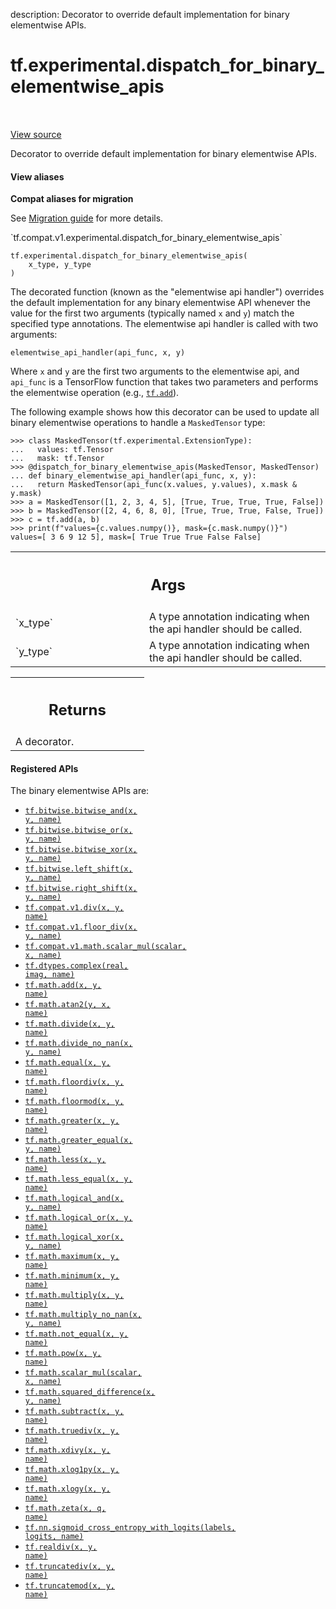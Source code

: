 description: Decorator to override default implementation for binary elementwise APIs.

<div itemscope itemtype="http://developers.google.com/ReferenceObject">
<meta itemprop="name" content="tf.experimental.dispatch_for_binary_elementwise_apis" />
<meta itemprop="path" content="Stable" />
</div>

# tf.experimental.dispatch_for_binary_elementwise_apis

<!-- Insert buttons and diff -->

<table class="tfo-notebook-buttons tfo-api nocontent" align="left">

</table>

<a target="_blank" class="external" href="/code/stable/tensorflow/python/util/dispatch.py">View source</a>



Decorator to override default implementation for binary elementwise APIs.

<section class="expandable">
  <h4 class="showalways">View aliases</h4>
  <p>
<b>Compat aliases for migration</b>
<p>See
<a href="https://www.tensorflow.org/guide/migrate">Migration guide</a> for
more details.</p>
<p>`tf.compat.v1.experimental.dispatch_for_binary_elementwise_apis`</p>
</p>
</section>

<pre class="devsite-click-to-copy prettyprint lang-py tfo-signature-link">
<code>tf.experimental.dispatch_for_binary_elementwise_apis(
    x_type, y_type
)
</code></pre>



<!-- Placeholder for "Used in" -->

The decorated function (known as the "elementwise api handler") overrides
the default implementation for any binary elementwise API whenever the value
for the first two arguments (typically named `x` and `y`) match the specified
type annotations.  The elementwise api handler is called with two arguments:

  `elementwise_api_handler(api_func, x, y)`

Where `x` and `y` are the first two arguments to the elementwise api, and
`api_func` is a TensorFlow function that takes two parameters and performs the
elementwise operation (e.g., <a href="../../tf/math/add.md"><code>tf.add</code></a>).

The following example shows how this decorator can be used to update all
binary elementwise operations to handle a `MaskedTensor` type:

```
>>> class MaskedTensor(tf.experimental.ExtensionType):
...   values: tf.Tensor
...   mask: tf.Tensor
>>> @dispatch_for_binary_elementwise_apis(MaskedTensor, MaskedTensor)
... def binary_elementwise_api_handler(api_func, x, y):
...   return MaskedTensor(api_func(x.values, y.values), x.mask & y.mask)
>>> a = MaskedTensor([1, 2, 3, 4, 5], [True, True, True, True, False])
>>> b = MaskedTensor([2, 4, 6, 8, 0], [True, True, True, False, True])
>>> c = tf.add(a, b)
>>> print(f"values={c.values.numpy()}, mask={c.mask.numpy()}")
values=[ 3 6 9 12 5], mask=[ True True True False False]
```

<!-- Tabular view -->
 <table class="responsive fixed orange">
<colgroup><col width="214px"><col></colgroup>
<tr><th colspan="2"><h2 class="add-link">Args</h2></th></tr>

<tr>
<td>
`x_type`
</td>
<td>
A type annotation indicating when the api handler should be called.
</td>
</tr><tr>
<td>
`y_type`
</td>
<td>
A type annotation indicating when the api handler should be called.
</td>
</tr>
</table>



<!-- Tabular view -->
 <table class="responsive fixed orange">
<colgroup><col width="214px"><col></colgroup>
<tr><th colspan="2"><h2 class="add-link">Returns</h2></th></tr>
<tr class="alt">
<td colspan="2">
A decorator.
</td>
</tr>

</table>


#### Registered APIs

The binary elementwise APIs are:

* <a href="../../tf/bitwise/bitwise_and.md"><code>tf.bitwise.bitwise_and(x, y, name)</code></a>
* <a href="../../tf/bitwise/bitwise_or.md"><code>tf.bitwise.bitwise_or(x, y, name)</code></a>
* <a href="../../tf/bitwise/bitwise_xor.md"><code>tf.bitwise.bitwise_xor(x, y, name)</code></a>
* <a href="../../tf/bitwise/left_shift.md"><code>tf.bitwise.left_shift(x, y, name)</code></a>
* <a href="../../tf/bitwise/right_shift.md"><code>tf.bitwise.right_shift(x, y, name)</code></a>
* <a href="../../tf/compat/v1/div.md"><code>tf.compat.v1.div(x, y, name)</code></a>
* <a href="../../tf/compat/v1/floor_div.md"><code>tf.compat.v1.floor_div(x, y, name)</code></a>
* <a href="../../tf/compat/v1/scalar_mul.md"><code>tf.compat.v1.math.scalar_mul(scalar, x, name)</code></a>
* <a href="../../tf/dtypes/complex.md"><code>tf.dtypes.complex(real, imag, name)</code></a>
* <a href="../../tf/math/add.md"><code>tf.math.add(x, y, name)</code></a>
* <a href="../../tf/math/atan2.md"><code>tf.math.atan2(y, x, name)</code></a>
* <a href="../../tf/math/divide.md"><code>tf.math.divide(x, y, name)</code></a>
* <a href="../../tf/math/divide_no_nan.md"><code>tf.math.divide_no_nan(x, y, name)</code></a>
* <a href="../../tf/math/equal.md"><code>tf.math.equal(x, y, name)</code></a>
* <a href="../../tf/math/floordiv.md"><code>tf.math.floordiv(x, y, name)</code></a>
* <a href="../../tf/math/floormod.md"><code>tf.math.floormod(x, y, name)</code></a>
* <a href="../../tf/math/greater.md"><code>tf.math.greater(x, y, name)</code></a>
* <a href="../../tf/math/greater_equal.md"><code>tf.math.greater_equal(x, y, name)</code></a>
* <a href="../../tf/math/less.md"><code>tf.math.less(x, y, name)</code></a>
* <a href="../../tf/math/less_equal.md"><code>tf.math.less_equal(x, y, name)</code></a>
* <a href="../../tf/math/logical_and.md"><code>tf.math.logical_and(x, y, name)</code></a>
* <a href="../../tf/math/logical_or.md"><code>tf.math.logical_or(x, y, name)</code></a>
* <a href="../../tf/math/logical_xor.md"><code>tf.math.logical_xor(x, y, name)</code></a>
* <a href="../../tf/math/maximum.md"><code>tf.math.maximum(x, y, name)</code></a>
* <a href="../../tf/math/minimum.md"><code>tf.math.minimum(x, y, name)</code></a>
* <a href="../../tf/math/multiply.md"><code>tf.math.multiply(x, y, name)</code></a>
* <a href="../../tf/math/multiply_no_nan.md"><code>tf.math.multiply_no_nan(x, y, name)</code></a>
* <a href="../../tf/math/not_equal.md"><code>tf.math.not_equal(x, y, name)</code></a>
* <a href="../../tf/math/pow.md"><code>tf.math.pow(x, y, name)</code></a>
* <a href="../../tf/math/scalar_mul.md"><code>tf.math.scalar_mul(scalar, x, name)</code></a>
* <a href="../../tf/math/squared_difference.md"><code>tf.math.squared_difference(x, y, name)</code></a>
* <a href="../../tf/math/subtract.md"><code>tf.math.subtract(x, y, name)</code></a>
* <a href="../../tf/math/truediv.md"><code>tf.math.truediv(x, y, name)</code></a>
* <a href="../../tf/math/xdivy.md"><code>tf.math.xdivy(x, y, name)</code></a>
* <a href="../../tf/math/xlog1py.md"><code>tf.math.xlog1py(x, y, name)</code></a>
* <a href="../../tf/math/xlogy.md"><code>tf.math.xlogy(x, y, name)</code></a>
* <a href="../../tf/math/zeta.md"><code>tf.math.zeta(x, q, name)</code></a>
* <a href="../../tf/nn/sigmoid_cross_entropy_with_logits.md"><code>tf.nn.sigmoid_cross_entropy_with_logits(labels, logits, name)</code></a>
* <a href="../../tf/realdiv.md"><code>tf.realdiv(x, y, name)</code></a>
* <a href="../../tf/truncatediv.md"><code>tf.truncatediv(x, y, name)</code></a>
* <a href="../../tf/truncatemod.md"><code>tf.truncatemod(x, y, name)</code></a>
